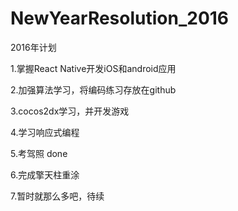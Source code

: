# NewYearResolution_2016
<p>2016年计划</p>
<p>1.掌握React Native开发iOS和android应用</p>
<p>2.加强算法学习，将编码练习存放在github</p>
<p>3.cocos2dx学习，并开发游戏</p>
<p>4.学习响应式编程</p>
<p>5.考驾照 done</p>
<p>6.完成擎天柱重涂</p>
<p>7.暂时就那么多吧，待续</p>
